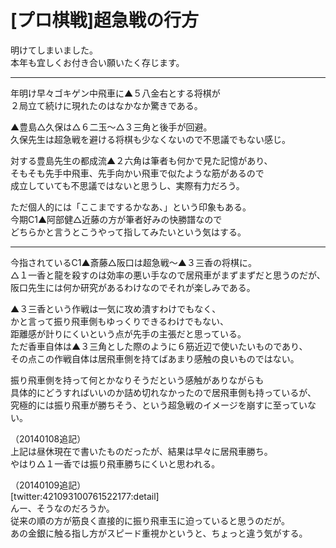 # [プロ棋戦]超急戦の行方  

明けてしまいました。  
本年も宜しくお付き合い願いたく存じます。  

-----  

年明け早々ゴキゲン中飛車に▲５八金右とする将棋が  
２局立て続けに現れたのはなかなか驚きである。  

▲豊島△久保は△６二玉～△３三角と後手が回避。  
久保先生は超急戦を避ける将棋も少なくないので不思議でもない感じ。  

対する豊島先生の都成流▲２六角は筆者も何かで見た記憶があり、  
そもそも先手中飛車、先手向かい飛車で似たような筋があるので  
成立していても不思議ではないと思うし、実際有力だろう。  

ただ個人的には「ここまでするかなあ、」という印象もある。  
今期C1▲阿部健△近藤の方が筆者好みの快勝譜なので  
どちらかと言うとこうやって指してみたいという気はする。  

-----  

今指されているC1▲斎藤△阪口は超急戦～▲３三香の将棋に。  
△１一香と龍を殺すのは効率の悪い手なので居飛車がまずまずだと思うのだが、  
阪口先生には何か研究があるわけなのでそれが楽しみである。  

▲３三香という作戦は一気に攻め潰すわけでもなく、  
かと言って振り飛車側もゆっくりできるわけでもない、  
距離感が計りにくいという点が先手の主張だと思っている。  
ただ香車自体は▲３三角とした際のように６筋近辺で使いたいものであり、  
その点この作戦自体は居飛車側を持てばあまり感触の良いものではない。  

振り飛車側を持って何とかなりそうだという感触がありながらも  
具体的にどうすればいいのか詰め切れなかったので居飛車側も持っているが、  
究極的には振り飛車が勝ちそう、という超急戦のイメージを崩すに至っていない。  

（20140108追記）  
上記は昼休現在で書いたものだったが、結果は早々に居飛車勝ち。  
やはり△１一香では振り飛車勝ちにくいと思われる。  

（20140109追記）  
[twitter:421093100761522177:detail]  
んー、そうなのだろうか。  
従来の順の方が筋良く直接的に振り飛車玉に迫っていると思うのだが。  
あの金銀に触る指し方がスピード重視かというと、ちょっと違う気がする。  

